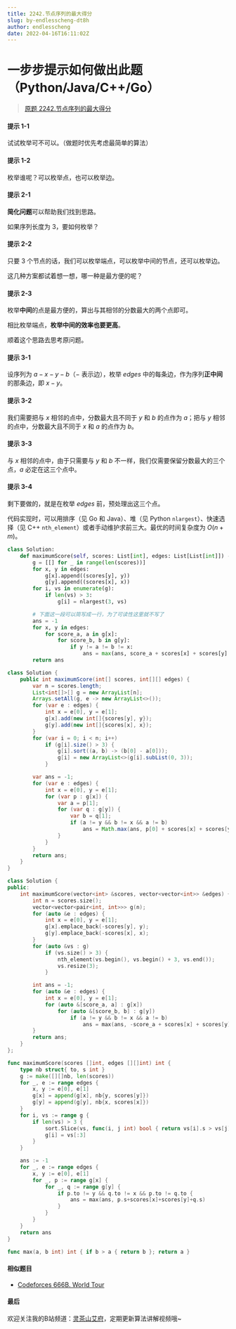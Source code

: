 ```yaml
---
title: 2242.节点序列的最大得分
slug: by-endlesscheng-dt8h
author: endlesscheng
date: 2022-04-16T16:11:02Z
---
```

# 一步步提示如何做出此题（Python/Java/C++/Go）
 
> [原题 2242.节点序列的最大得分](https://leetcode.cn/problems/maximum-score-of-a-node-sequence)
#### 提示 1-1

试试枚举可不可以。（做题时优先考虑最简单的算法）

#### 提示 1-2

枚举谁呢？可以枚举点，也可以枚举边。

#### 提示 2-1

**简化问题**可以帮助我们找到思路。

如果序列长度为 $3$，要如何枚举？

#### 提示 2-2

只要 $3$ 个节点的话，我们可以枚举端点，可以枚举中间的节点，还可以枚举边。

这几种方案都试着想一想，哪一种是最方便的呢？

#### 提示 2-3

枚举**中间**的点是最方便的，算出与其相邻的分数最大的两个点即可。

相比枚举端点，**枚举中间的效率也要更高**。

顺着这个思路去思考原问题。

#### 提示 3-1

设序列为 $a-x-y-b$（$-$ 表示边），枚举 $\textit{edges}$ 中的每条边，作为序列**正中间**的那条边，即 $x-y$。

#### 提示 3-2

我们需要把与 $x$ 相邻的点中，分数最大且不同于 $y$ 和 $b$ 的点作为 $a$；把与 $y$ 相邻的点中，分数最大且不同于 $x$ 和 $a$ 的点作为 $b$。

#### 提示 3-3

与 $x$ 相邻的点中，由于只需要与 $y$ 和 $b$ 不一样，我们仅需要保留分数最大的三个点，$a$ 必定在这三个点中。

#### 提示 3-4

剩下要做的，就是在枚举 $\textit{edges}$ 前，预处理出这三个点。

代码实现时，可以用排序（见 Go 和 Java）、堆（见 Python `nlargest`）、快速选择（见 C++ `nth_element`）或者手动维护求前三大。最优的时间复杂度为 $O(n+m)$。

```Python [sol1-Python3]
class Solution:
    def maximumScore(self, scores: List[int], edges: List[List[int]]) -> int:
        g = [[] for _ in range(len(scores))]
        for x, y in edges:
            g[x].append((scores[y], y))
            g[y].append((scores[x], x))
        for i, vs in enumerate(g):
            if len(vs) > 3: 
                g[i] = nlargest(3, vs)

        # 下面这一段可以简写成一行，为了可读性这里就不写了
        ans = -1
        for x, y in edges:
            for score_a, a in g[x]:
                for score_b, b in g[y]:
                    if y != a != b != x:
                        ans = max(ans, score_a + scores[x] + scores[y] + score_b)
        return ans
```

```java [sol1-Java]
class Solution {
    public int maximumScore(int[] scores, int[][] edges) {
        var n = scores.length;
        List<int[]>[] g = new ArrayList[n];
        Arrays.setAll(g, e -> new ArrayList<>());
        for (var e : edges) {
            int x = e[0], y = e[1];
            g[x].add(new int[]{scores[y], y});
            g[y].add(new int[]{scores[x], x});
        }
        for (var i = 0; i < n; i++)
            if (g[i].size() > 3) {
                g[i].sort((a, b) -> (b[0] - a[0]));
                g[i] = new ArrayList<>(g[i].subList(0, 3));
            }

        var ans = -1;
        for (var e : edges) {
            int x = e[0], y = e[1];
            for (var p : g[x]) {
                var a = p[1];
                for (var q : g[y]) {
                    var b = q[1];
                    if (a != y && b != x && a != b)
                        ans = Math.max(ans, p[0] + scores[x] + scores[y] + q[0]);
                }
            }
        }
        return ans;
    }
}
```

```C++ [sol1-C++]
class Solution {
public:
    int maximumScore(vector<int> &scores, vector<vector<int>> &edges) {
        int n = scores.size();
        vector<vector<pair<int, int>>> g(n);
        for (auto &e : edges) {
            int x = e[0], y = e[1];
            g[x].emplace_back(-scores[y], y);
            g[y].emplace_back(-scores[x], x);
        }
        for (auto &vs : g)
            if (vs.size() > 3) {
                nth_element(vs.begin(), vs.begin() + 3, vs.end());
                vs.resize(3);
            }

        int ans = -1;
        for (auto &e : edges) {
            int x = e[0], y = e[1];
            for (auto &[score_a, a] : g[x])
                for (auto &[score_b, b] : g[y])
                    if (a != y && b != x && a != b)
                        ans = max(ans, -score_a + scores[x] + scores[y] - score_b);
        }
        return ans;
    }
};
```

```go [sol1-Go]
func maximumScore(scores []int, edges [][]int) int {
	type nb struct{ to, s int }
	g := make([][]nb, len(scores))
	for _, e := range edges {
		x, y := e[0], e[1]
		g[x] = append(g[x], nb{y, scores[y]})
		g[y] = append(g[y], nb{x, scores[x]})
	}
	for i, vs := range g {
		if len(vs) > 3 {
			sort.Slice(vs, func(i, j int) bool { return vs[i].s > vs[j].s })
			g[i] = vs[:3]
		}
	}

	ans := -1
	for _, e := range edges {
		x, y := e[0], e[1]
		for _, p := range g[x] {
			for _, q := range g[y] {
				if p.to != y && q.to != x && p.to != q.to {
					ans = max(ans, p.s+scores[x]+scores[y]+q.s)
				}
			}
		}
	}
	return ans
}

func max(a, b int) int { if b > a { return b }; return a }
```

#### 相似题目

- [Codeforces 666B. World Tour](https://codeforces.com/problemset/problem/666/B)

#### 最后

欢迎关注我的B站频道：[灵茶山艾府](https://space.bilibili.com/206214)，定期更新算法讲解视频哦~

